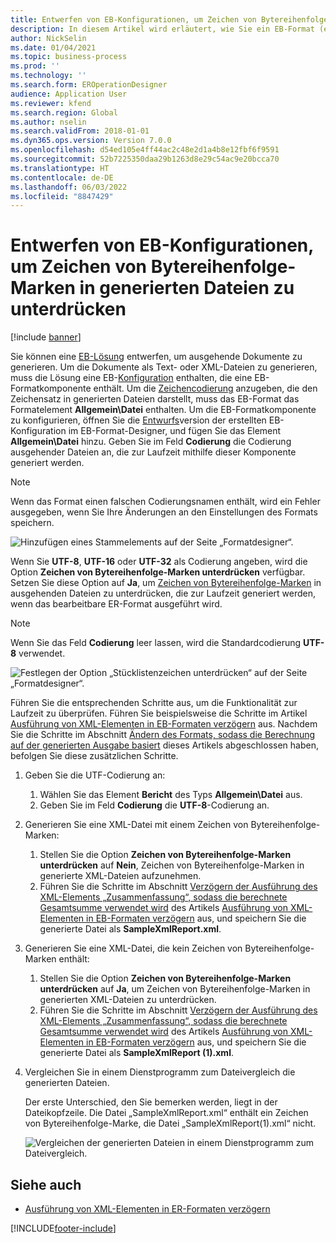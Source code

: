 ```yaml
---
title: Entwerfen von EB-Konfigurationen, um Zeichen von Bytereihenfolge-Marken in generierten Dateien zu unterdrücken
description: In diesem Artikel wird erläutert, wie Sie ein EB-Format (elektronische Berichterstellung) konfigurieren, um Berichte zu generieren, die Zeichen von Bytereihenfolge-Marken unterdrücken.
author: NickSelin
ms.date: 01/04/2021
ms.topic: business-process
ms.prod: ''
ms.technology: ''
ms.search.form: EROperationDesigner
audience: Application User
ms.reviewer: kfend
ms.search.region: Global
ms.author: nselin
ms.search.validFrom: 2018-01-01
ms.dyn365.ops.version: Version 7.0.0
ms.openlocfilehash: d54ed105e4ff44ac2c48e2d1a4b8e12fbf6f9591
ms.sourcegitcommit: 52b7225350daa29b1263d8e29c54ac9e20bcca70
ms.translationtype: HT
ms.contentlocale: de-DE
ms.lasthandoff: 06/03/2022
ms.locfileid: "8847429"
---
```

# <a name="design-er-configurations-to-suppress-bom-characters-in-generated-files"></a>Entwerfen von EB-Konfigurationen, um Zeichen von Bytereihenfolge-Marken in generierten Dateien zu unterdrücken

[!include [banner](../includes/banner.md)]

Sie können eine [EB-](general-electronic-reporting.md)[Lösung](er-quick-start1-new-solution.md) entwerfen, um ausgehende Dokumente zu generieren. Um die Dokumente als Text- oder XML-Dateien zu generieren, muss die Lösung eine EB-[Konfiguration](general-electronic-reporting.md#Configuration) enthalten, die eine EB-Formatkomponente enthält. Um die [Zeichencodierung](/windows/win32/intl/character-sets) anzugeben, die den Zeichensatz in generierten Dateien darstellt, muss das EB-Format das Formatelement **Allgemein\\Datei** enthalten. Um die EB-Formatkomponente zu konfigurieren, öffnen Sie die [Entwurfs](general-electronic-reporting.md#component-versioning)version der erstellten EB-Konfiguration im EB-Format-Designer, und fügen Sie das Element **Allgemein\\Datei** hinzu. Geben Sie im Feld **Codierung** die Codierung ausgehender Dateien an, die zur Laufzeit mithilfe dieser Komponente generiert werden.

> [!NOTE]
> Wenn das Format einen falschen Codierungsnamen enthält, wird ein Fehler ausgegeben, wenn Sie Ihre Änderungen an den Einstellungen des Formats speichern.

![Hinzufügen eines Stammelements auf der Seite „Formatdesigner“.](./media/er-suppress-bom-characters-image1.gif)

Wenn Sie **UTF-8**, **UTF-16** oder **UTF-32** als Codierung angeben, wird die Option **Zeichen von Bytereihenfolge-Marken unterdrücken** verfügbar. Setzen Sie diese Option auf **Ja**, um [Zeichen von Bytereihenfolge-Marken](/globalization/encoding/byte-order-mark) in ausgehenden Dateien zu unterdrücken, die zur Laufzeit generiert werden, wenn das bearbeitbare ER-Format ausgeführt wird.

> [!NOTE]
> Wenn Sie das Feld **Codierung** leer lassen, wird die Standardcodierung **UTF-8** verwendet.

![Festlegen der Option „Stücklistenzeichen unterdrücken“ auf der Seite „Formatdesigner“.](./media/er-suppress-bom-characters-image2.gif)

Führen Sie die entsprechenden Schritte aus, um die Funktionalität zur Laufzeit zu überprüfen. Führen Sie beispielsweise die Schritte im Artikel [Ausführung von XML-Elementen in EB-Formaten verzögern](er-defer-xml-element.md) aus. Nachdem Sie die Schritte im Abschnitt [Ändern des Formats, sodass die Berechnung auf der generierten Ausgabe basiert](er-defer-xml-element.md#modify-the-format-so-that-the-calculation-is-based-on-generated-output) dieses Artikels abgeschlossen haben, befolgen Sie diese zusätzlichen Schritte.

1. Geben Sie die UTF-Codierung an:

    1. Wählen Sie das Element **Bericht** des Typs **Allgemein\\Datei** aus.
    2. Geben Sie im Feld **Codierung** die **UTF-8**-Codierung an.

2. Generieren Sie eine XML-Datei mit einem Zeichen von Bytereihenfolge-Marken:

    1. Stellen Sie die Option **Zeichen von Bytereihenfolge-Marken unterdrücken** auf **Nein**, Zeichen von Bytereihenfolge-Marken in generierte XML-Dateien aufzunehmen.
    2. Führen Sie die Schritte im Abschnitt [Verzögern der Ausführung des XML-Elements „Zusammenfassung“, sodass die berechnete Gesamtsumme verwendet wird](er-defer-xml-element.md#defer-the-execution-of-the-summary-xml-element-so-that-the-calculated-total-is-used) des Artikels [Ausführung von XML-Elementen in EB-Formaten verzögern](er-defer-xml-element.md) aus, und speichern Sie die generierte Datei als **SampleXmlReport.xml**.

3. Generieren Sie eine XML-Datei, die kein Zeichen von Bytereihenfolge-Marken enthält:

    1. Stellen Sie die Option **Zeichen von Bytereihenfolge-Marken unterdrücken** auf **Ja**, um Zeichen von Bytereihenfolge-Marken in generierten XML-Dateien zu unterdrücken.
    2. Führen Sie die Schritte im Abschnitt [Verzögern der Ausführung des XML-Elements „Zusammenfassung“, sodass die berechnete Gesamtsumme verwendet wird](er-defer-xml-element.md#defer-the-execution-of-the-summary-xml-element-so-that-the-calculated-total-is-used) des Artikels [Ausführung von XML-Elementen in EB-Formaten verzögern](er-defer-xml-element.md) aus, und speichern Sie die generierte Datei als **SampleXmlReport (1).xml**.

4. Vergleichen Sie in einem Dienstprogramm zum Dateivergleich die generierten Dateien.

    Der erste Unterschied, den Sie bemerken werden, liegt in der Dateikopfzeile. Die Datei „SampleXmlReport.xml“ enthält ein Zeichen von Bytereihenfolge-Marke, die Datei „SampleXmlReport(1).xml“ nicht.

    ![Vergleichen der generierten Dateien in einem Dienstprogramm zum Dateivergleich.](./media/er-suppress-bom-characters-image3.png)

## <a name="see-also"></a>Siehe auch

- [Ausführung von XML-Elementen in ER-Formaten verzögern](er-defer-xml-element.md)


[!INCLUDE[footer-include](../../../includes/footer-banner.md)]
